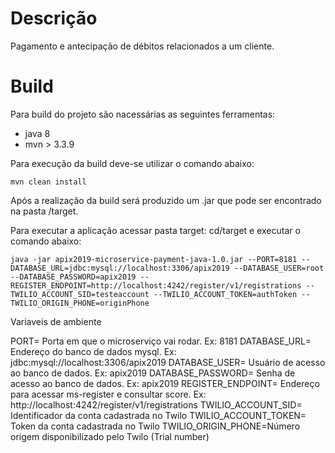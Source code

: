 # Descrição
Pagamento e antecipação de débitos relacionados
a um cliente.

# Build
Para build do projeto são nacessárias as seguintes ferramentas:

* java 8
* mvn > 3.3.9

Para execução da build deve-se utilizar o comando abaixo:

```
mvn clean install
```

Após a realização da build será produzido um .jar que pode ser encontrado na pasta /target.

Para executar a aplicação acessar pasta target: cd/target e executar o comando abaixo:

```
java -jar apix2019-microservice-payment-java-1.0.jar --PORT=8181 --DATABASE_URL=jdbc:mysql://localhost:3306/apix2019 --DATABASE_USER=root --DATABASE_PASSWORD=apix2019 --REGISTER_ENDPOINT=http://localhost:4242/register/v1/registrations --TWILIO_ACCOUNT_SID=testeaccount --TWILIO_ACCOUNT_TOKEN=authToken --TWILIO_ORIGIN_PHONE=originPhone
```

Variaveis de ambiente

PORT= Porta em que o microserviço vai rodar. Ex: 8181
DATABASE_URL= Endereço do banco de dados mysql. Ex: jdbc:mysql://localhost:3306/apix2019
DATABASE_USER= Usuário de acesso ao banco de dados. Ex: apix2019
DATABASE_PASSWORD= Senha de acesso ao banco de dados. Ex: apix2019
REGISTER_ENDPOINT= Endereço para acessar ms-register e consultar score. Ex: http://localhost:4242/register/v1/registrations
TWILIO_ACCOUNT_SID= Identificador da conta cadastrada no Twilo
TWILIO_ACCOUNT_TOKEN= Token da conta cadastrada no Twilo
TWILIO_ORIGIN_PHONE=Número origem disponibilizado pelo Twilo (Trial number)
